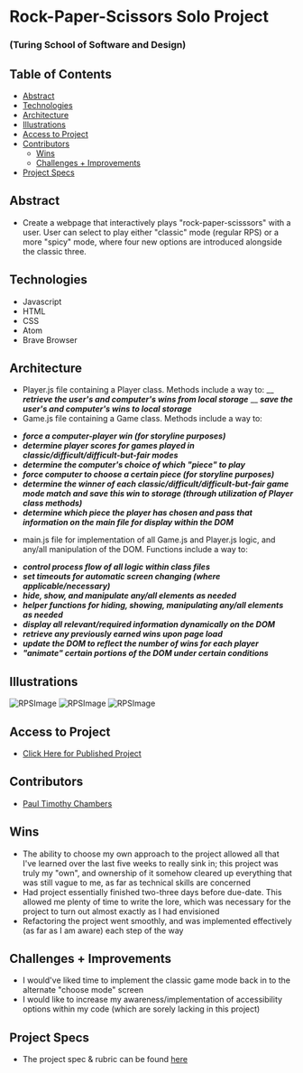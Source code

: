# Rock-Paper-Scissors Solo Project

### (Turing School of Software and Design)

## Table of Contents

  - [Abstract](#abstract)
  - [Technologies](#technologies)
  - [Architecture](#architecture)
  - [Illustrations](#illustrations)
  - [Access to Project](#access-to-project)
  - [Contributors](#contributors)
	- [Wins](#wins)
	- [Challenges + Improvements](#challenges-+-improvements)
  - [Project Specs](#project-specs)


## Abstract

* Create a webpage that interactively plays "rock-paper-scisssors" with a user. User can select to play either "classic" mode (regular RPS) or a more "spicy" mode, where four new options are introduced alongside the classic three.


## Technologies

* Javascript
* HTML
* CSS
* Atom
* Brave Browser


## Architecture

* Player.js file containing a Player class. Methods include a way to:
__ ***retrieve the user's and computer's wins from local storage***
__ ***save the user's and computer's wins to local storage***
* Game.js file containing a Game class. Methods include a way to:
- ***force a computer-player win (for storyline purposes)***
- ***determine player scores for games played in classic/difficult/difficult-but-fair modes***
- ***determine the computer's choice of which "piece" to play***
- ***force computer to choose a certain piece (for storyline purposes)***
- ***determine the winner of each classic/difficult/difficult-but-fair game mode match and save this win to storage (through utilization of Player class methods)***
- ***determine which piece the player has chosen and pass that information on the main file for display within the DOM***
* main.js file for implementation of all Game.js and Player.js logic, and any/all manipulation of the DOM. Functions include a way to:
- ***control process flow of all logic within class files***
- ***set timeouts for automatic screen changing (where applicable/necessary)***
- ***hide, show, and manipulate any/all elements as needed***
- ***helper functions for hiding, showing, manipulating any/all elements as needed***
- ***display all relevant/required information dynamically on the DOM***
- ***retrieve any previously earned wins upon page load***
- ***update the DOM to reflect the number of wins for each player***
- ***"animate" certain portions of the DOM under certain conditions***

## Illustrations

![RPSImage](https://i.imgur.com/0jxW2XF.png)
![RPSImage](https://i.imgur.com/4cCG3G8.png)
![RPSImage](https://i.imgur.com/iZ17O8C.png)


## Access to Project

* [Click Here for Published Project](https://paultimothychambers.github/romcom/)


## Contributors

* [Paul Timothy Chambers](https://github.com/PaulTimothyChambers)


## Wins

* The ability to choose my own approach to the project allowed all that I've learned over the last five weeks to really sink in; this project was truly my "own", and ownership of it somehow cleared up everything that was still vague to me, as far as technical skills are concerned
* Had project essentially finished two-three days before due-date. This allowed me plenty of time to write the lore, which was necessary for the project to turn out almost exactly as I had envisioned
* Refactoring the project went smoothly, and was implemented effectively (as far as I am aware) each step of the way


## Challenges + Improvements

* I would've liked time to implement the classic game mode back in to the alternate "choose mode" screen
* I would like to increase my awareness/implementation of accessibility options within my code (which are sorely lacking in this project)


## Project Specs

* The project spec & rubric can be found [here](https://frontend.turing.edu/projects/module-1/rock-paper-scissors-solo.html)
